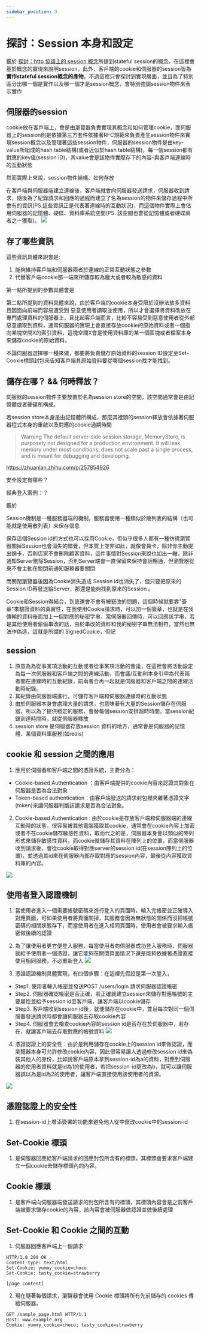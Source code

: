 ```yaml
---
sidebar_position: 3
---
```

# 探討：Session 本身和設定


鑑於 [探討：http 協議上的 session 概念](/session-concept-in-rfc)所提到stateful session的概念，在這裡會基於概念的實現來說明session，此外，客戶端的cookie和伺服器的session皆為 **實作stateful session概念的產物**，不過這裡只會探討到實現層面，並且為了特別區分出哪一個是實作以及哪一個才是session概念，會特別強調session物件來表示實作

## 伺服器的session

cookie放在客戶端上，會是由瀏覽器負責實現其概念和如何管理cookie，而伺服器上的session則是依據第三方套件依據著RFC規範來負責產生session物件來實現session概念以及管理著這些session物件，伺服器的session物件是由key-value所組成的hash table結構(或者近似於hash table結構)，每一個session都有對應的key值(session ID)，其value會是該物件實際存下的內容-與客戶端連線時的互動狀態



然而實際上來說，session物件結構、如何存放


在客戶端與伺服器端建立連線後，客戶端就會向伺服器發送請求，伺服器收到請求，隨後為了紀錄請求和回應的過程而建立了名為session的物件來儲存過程中所會有的資訊(PS.這些資訊正是代表著連線時的互動狀況)，而這個物件實際上會佔用伺服器的記憶體、硬碟、資料庫系統空間(PS. 該空間也會從記憶體或者硬碟兩者之一獲取)。
![](https://res.cloudinary.com/dqfxgtyoi/image/upload/v1650439921/blog/network/session/building_a_session_ommsjq.png)

## 存了哪些資訊
這些資訊具體來說會是:
1. 能夠維持客戶端和伺服器兩者於連線的正常互動狀態之參數
2. 代替客戶端cookie那一端來所儲存較為龐大或者較為敏感的資料

第一點所提到的參數具體會是

第二點所提到的資料具體來說，由於客戶端的cookie本身受限於沒辦法放多資料且因面向前端而容易遭受到
惡意使用者讀取並使用，所以才會選擇將資料改放在專門處理資料的伺服器上，且比起客戶端而言，比較不容易受到惡意使用者從外部惡意讀取到資料，通常伺服器的實現上會直接存放cookie的原始資料或者一個指向某塊空間X的索引資料，這塊空間X會是使用資料庫的某一個區塊或者檔案本身來儲存cookie的原始資料，

不論伺服器選擇哪一種來做，都要將負責儲存原始資料的session ID設定至Set-Cookie標頭封包來告知客戶端其原始資料要從哪個session找才能找到。



## 儲存在哪？ && 何時釋放？
伺服器的session物件主要放置於名為session store的空間，該空間通常會是由記憶體或者硬碟所構成。


若session store本身是由記憶體所構成，那麼其裡頭的session釋放會依據著伺服器程式本身的重啟以及對應的cookie過期時間


> Warning The default server-side session storage, MemoryStore, is purposely not designed for a production environment. It will leak memory under most conditions, does not scale past a single process, and is meant for debugging and developing.

https://zhuanlan.zhihu.com/p/257854926

安全設定有哪些？

經典登入案例：？

鑑於


Session機制是一種服務器端的機制，服務器使用一種類似於散列表的結構（也可能就是使用散列表）來保存信息

保存這個Session id的方式也可以採用Cookie，但似乎很多人都有一種彷彿瀏覽器關掉Session也會消失的錯覺，但本質上並非如此，就像會員卡，除非你主動提出銷卡，否則店家不會刪除顧客資料，這件事情對Session來說也如出一轍，除非通知Server刪除Session，否則Server端會一直保留來保持會話暢通，但瀏覽器從來不會主動在關閉前通知服務器要關閉

而關閉瀏覽器後因為Cookie消失造成 Session id也消失了，但只要把原來的Session ID再發送給Server，那還是能夠找到原來的Session 。

Cookie和Session得結合，到底還會不會有被竄改的問題，這個時候就要靠"簽章"來驗證資料的真實性，在我使用Cookie請求時，可以加一個簽章，也就是在我傳輸的資料後面加上一個對應的秘密字串，當伺服器回傳時，可以回應該字串，若是其他使用者偷偷串改的話，由於串改的資料和我的秘密字串無法相符，當然也無法作偽造，這就是所謂的 SignedCookie，但記



## session
1. 原意為為從事某項活動的互動或者從事某項活動的會議，在這裡會將活動設定為每一次伺服器和客戶端之間的連線活動，而會議/互動則本身引申為代表兩者間在連線時的互動紀錄，前兩者合再一起就是伺服器和客戶端之間的連線活動時紀錄。
2. 其紀錄由伺服器端進行，可儲存客戶端和伺服器連線時的互動狀態
3. 由於伺服器本身會處理大量的請求，也意味著有大量的Session儲存在伺服器，所以為了提供穩定的服務，會替每個session安排超時時間，當session紀錄到達時間時，就從伺服器釋放
4. session store 是伺服器存放session 資料的地方，通常會是伺服器的記憶體、某個資料庫服務(如redis)


## cookie 和 session 之間的應用
1. 應用於伺服器和客戶端之間的憑證系統，主要分為：
  - Cookie-based Authentication ：由客戶端提供的cookie內容來認證其對象在伺服器是否為合法對象
  - Token-based authentication：由客戶端發送的請求封包裡夾雜著憑證文字(token)來讓伺服器判斷該請求是否為合法對象。
2. Cookie-based Authentication : 由於cookie是存放客戶端和伺服器端的連線互動時的狀態，很容易被其他電腦獲取其cookie，通常會在cookie內容上加密或者不在cookie儲存敏感性資料，取而代之的是，伺服器本身會以類似的陣列形式來儲存敏感性資料，而cookie就儲存其資料在陣列上的位置，而當伺服器收到請求後，會從cookie取得對應server的session id(在session陣列上的位置)，並透過其id來在伺服器內部存取對應的session內容，最後從內容獲取資料庫的內容。

![](https://res.cloudinary.com/dqfxgtyoi/image/upload/v1639747105/blog/http/cookie_session_tgjczs.png)

## 使用者登入認證機制
1. 當使用者進入一個需要帳號密碼來進行登入的頁面時，輸入完帳密並正確導入對應頁面，可如果使用者將頁面關掉，其服務會因為無狀態的關係而沒把帳號密碼的相關狀態存下，而當使用者在進入相同頁面時，使用者會被要求輸入帳密做後續的認證


2. 為了讓使用者更方便登入服務，每當使用者向伺服器成功登入服務時，伺服器就給予使用者一個憑證，讓它能夠在關閉頁面情況下還是能夠依據著憑證直接使用相同服務，不必重新登入
![](https://res.cloudinary.com/dqfxgtyoi/image/upload/v1639985704/blog/loginSystem/Certificate_System_hc5u2n.png)

3. 憑證認證機制具體實現，有四個步驟：在這裡先假設是第一次登入，
  - Step1. 使用者輸入帳密並發送POST /users/login 請求伺服器認證帳密
  - Step2. 伺服器確認帳密是否正確，若正確就建立session來儲存對應帳號的主要屬性並給予session id至客戶端，讓客戶端以cookie儲存
  - Step3. 客戶端收到session id後，就便儲存在cookie中，並且每次對同一個伺服器發送請求時都會讓伺服器去存取cookie內容
  - Step4. 伺服器會去檢查cookie內容的session id是否存在於伺服器中，若存在，就讓客戶端去存取對應的帳號資料
![](https://res.cloudinary.com/dqfxgtyoi/image/upload/v1639932196/blog/loginSystem/implementationOfCertificating_gvmhfx.png)

4. 憑證認證上的安全性：由於是利用儲存在cookie上的session id來做認證，而瀏覽器本身可允許修改cookie內容，因此很容易讓人透過修改session id來偽裝其他人的身份，比如說客戶端原本拿到session-id為a的資料，對應到伺服器的使用者資料就是id為1的使用者，若把session-id更改為b，就可以讓伺服器誤以為是id為2的使用者，讓客戶端直接使用該使用者的資源。

![](https://res.cloudinary.com/dqfxgtyoi/image/upload/v1639933781/blog/loginSystem/CertificationStore_a7t3ou.png)


## 憑證認證上的安全性
1. 在session-id上增添簽署的功能來避免他人從中竄改cookie中的session-id




  ## Set-Cookie 標頭
  1. 是伺服器回應給客戶端請求的回應封包所含有的標頭，其標頭會要求客戶端建立一個cookie去儲存標頭內的內容。


  ## Cookie 標頭
  1. 是客戶端向伺服器端發送請求的封包所含有的標頭，其標頭內容會是之前客戶端被要求儲存cookie的內容，該內容會被伺服器做認證並做後續處理


  
## Set-Cookie 和 Cookie 之間的互動
1. 伺服器回應客戶端上一個請求
```
HTTP/1.0 200 OK
Content-type: text/html
Set-Cookie: yummy_cookie=choco
Set-Cookie: tasty_cookie=strawberry

[page content]
```
2. 現在隨著每個請求，瀏覽器會使用 Cookie 標頭將所有先前儲存的 cookies 傳給伺服器。
```
GET /sample_page.html HTTP/1.1
Host: www.example.org
Cookie: yummy_cookie=choco; tasty_cookie=strawberry
```